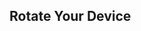 <!DOCTYPE html>
<html lang="en">
<head>
    <meta charset="UTF-8">
    <meta name="viewport" content="width=device-width, initial-scale=1.0">
    <title>Device</title>
    <link rel="stylesheet" href="orientation.css">
</head>
<body>
    <h2> Rotate Your Device </h2>
</body>
</html>
